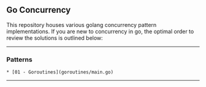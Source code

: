 ## Go Concurrency

This repository houses various golang concurrency pattern implementations.  If you are new to 
concurrency in go, the optimal order to review the solutions is outlined below:

-----

### Patterns

    * [01 - Goroutines](goroutines/main.go)

-----
